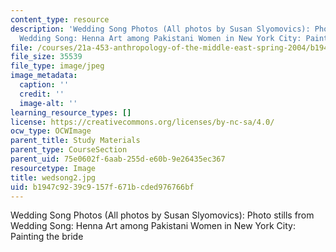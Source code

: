 ```yaml
---
content_type: resource
description: 'Wedding Song Photos (All photos by Susan Slyomovics): Photo stills from
  Wedding Song: Henna Art among Pakistani Women in New York City: Painting the bride'
file: /courses/21a-453-anthropology-of-the-middle-east-spring-2004/b1947c9239c9157f671bcded976766bf_wedsong2.jpg
file_size: 35539
file_type: image/jpeg
image_metadata:
  caption: ''
  credit: ''
  image-alt: ''
learning_resource_types: []
license: https://creativecommons.org/licenses/by-nc-sa/4.0/
ocw_type: OCWImage
parent_title: Study Materials
parent_type: CourseSection
parent_uid: 75e0602f-6aab-255d-e60b-9e26435ec367
resourcetype: Image
title: wedsong2.jpg
uid: b1947c92-39c9-157f-671b-cded976766bf
---
```

Wedding Song Photos (All photos by Susan Slyomovics): Photo stills from Wedding Song: Henna Art among Pakistani Women in New York City: Painting the bride